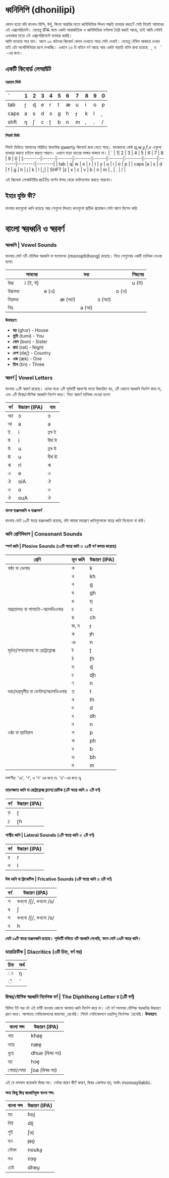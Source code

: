 # ধ্বনিলিপি (dhonilipi)
কেমন হতো যদি বাংলাও হিন্দি, উর্দু, কিংবা আরবির মতো ধ্বনিভিত্তিক লিখন পদ্ধতি ব্যবহার করত? সেটা নিয়েই আমাদের এই এক্সপেরিমেন্ট। যেহেতু IPA নামে একটা আন্তর্জাতিক ও ধ্বনিভিত্তিক বর্ণমালা তৈরি করাই আছে, তাই আমি সেটাই এখনকার মতো এই এক্সপেরিমেন্টে ব্যবহার করছি।  
আমি ব্যাখ্যায় পরে যাব। আগে ২৬ বাটনের কিবোর্ড কেমন দেখাতে পারে সেটা দেখাই। যেহেতু টেবিল আকারে দেখাব তাই এটা অর্থোলিনিয়ার রূপে দেখাচ্ছি। এখানে ২৬ টা বাটনে বর্ণ আছে আর একটা বাড়তি বাটন রাখা হয়েছে &nbsp; ̯   &nbsp;ও &nbsp; ̃  &nbsp;-এর জন্য।
## একটি কিবোর্ড লেআউট
#### নরমাল ভিউ
| ` | 1| 2 | 3 | 4 | 5 | 6 | 7 | 8 | 9 | 0 |
|:--------|:------|:-------|:--------|:------|:-------|:--------|:------|:-------|:--------|:--------|
| tab | ɽ | ɖ | e | r | t | æ | u | i | o | p | 
| caps |a | s | d | ɔ | ɡ | h | ɟ | k | l | ̯ |
| shft |ŋ | ʃ | c | ʈ | b | n | m | , | . | / |
#### শিফট ভিউ
শিফট ভিউতে আমাদের পরিচিত স্বাভাবিক qwerty কিবোর্ড রাখা যেতে পারে। মাঝেমধ্যে কেউ q,w,y,f,v এগুলো ব্যবহার করতে চাইলে করতে পারবে। এখানে বড়ো হাতের অক্ষর থাকবে না।
| ` | 1| 2 | 3 | 4 | 5 | 6 | 7 | 8 | 9 | 0 |
|:--------|:------|:-------|:--------|:------|:-------|:--------|:------|:-------|:--------|:--------|
| tab | q| w | e | r | t | y | u | i | o | p | 
| caps |a | s | d | f | ɡ | h | j | k | l | ̯;|
| SHFT |z | x | c | v | b | n | m | , | . | / |

এই কিবোর্ড লেআউটটির m17n ভার্শন উপর থেকে ডাউনলোড করতে পারবেন।
## ইহার যুক্তি কী?
বাংলায় কতগুলো ধ্বনি রয়েছে আর সেগুলো লিখতে কতগুলো প্রতীক প্রয়োজন সেটা আগে হিসেব করি:
# **বাংলা স্বরধ্বনি ও স্বরবর্ণ**

### **স্বরধ্বনি | Vowel Sounds**
বাংলায় মোট ৭টি মৌলিক স্বরধ্বনি বা মনোফথং (monophthong) রয়েছে। নিচে সেগুলোর একটি তালিকা দেওয়া হলো:

|| সামনের ||| মধ্য ||| পিছনের |
|---------|---------|---------|---------|---------|---------|---------|---------|
| উচ্চ| i  (ই, ঈ) ||||||  u  (উ) |
| উচ্চমধ্য|| e  (এ) |||| o  (ও) |
| নিম্নমধ্য| ||æ  (অ্যা) || ɔ  (অ্যা) |
| নিম্ন| |||a  (আ) |

**উদাহরণ:**
- **ঘর** (ɡhɔr) - House
- **তুমি** (tumi) - You
- **বোন** (bon) - Sister
- **রাত** (rat) - Night
- **দেশ** (deʃ) - Country
- **এক** (æk) - One
- **তিন** (tin) - Three

### **স্বরবর্ণ | Vowel Letters**
বাংলায় ১১টি স্বরবর্ণ রয়েছে। এদের মধ্যে ২টি পূর্ববর্তী স্বরবর্ণের মতো উচ্চারিত হয়, ১টি কোনো স্বরধ্বনি নির্দেশ করে না, এবং ২টি দ্বিস্বর/যৌগিক স্বরধ্বনি নির্দেশ করে। নিচে স্বরবর্ণ তালিকা দেওয়া হলো:

| বর্ণ | উচ্চারণ (IPA) | নাম |
|------|------------|------|
| অ্যা | ɔ | ɔ |
| আ | a | a |
| ই | i | হ্রস্ব ই |
| ঈ | i | দীর্ঘ ঈ |
| উ | u | হ্রস্ব উ |
| ঊ | u | দীর্ঘ ঊ |
| ঋ | ri | ঋ |
| এ | e | এ |
| ঐ | oiA | ঐ |
| ও | o | ও |
| ঔ | ouA | ঔ |


**বাংলা ব্যঞ্জনধ্বনি ও ব্যঞ্জনবর্ণ**

বাংলায় মোট ১৯টি স্বতন্ত্র ব্যঞ্জনধ্বনি রয়েছে, যদি আমরা মহাপ্রাণ ধ্বনিগুলোকে স্বতন্ত্র ধ্বনি বিবেচনা না করি।

### **ধ্বনি শ্রেণিবিভাগ | Consonant Sounds**

#### **স্পর্শ ধ্বনি | Plosive Sounds (১৩টি স্বতন্ত্র ধ্বনি = ২৫টি বর্ণ কভার করেছে)**

| শ্রেণি | মূল ধ্বনি | উচ্চারণ (IPA) |
|--------|----------|--------------|
| কন্ঠ্য বা ভেলার | ক | k |
| | খ | kh |
| | গ | g |
| | ঘ | gh |
| | ঙ | ŋ |
| অগ্রতালব্য বা পালাটো-অ্যালভিওলার | চ | c |
| | ছ | ch |
| | জ, য | ɟ |
| | ঝ | ɟh |
| | ঞ | n |
| মূর্ধন্য/পশ্চাত্তালব্য বা রেট্রোফ্লেক্স | ট | ʈ |
| | ঠ | ʈh |
| | ড | ɖ |
| | ঢ | ɖh |
| | ণ | n |
| দন্ত্য/দন্তমৃলীয় বা  ডেন্টাল/অ্যালভিওলার | ত | t |
| | থ | th |
| | দ | d |
| | ধ | dh |
| | ন | n |
| ওষ্ঠ্য বা ল্যাবিয়াল | প | p |
| | ফ | ph |
| | ব | b |
| | ভ | bh |
| | ম | m |
লক্ষণীয়: 'ঞ', 'ণ', ও 'ন' এর জন্য n. 'ঙ'-এর জন্য ŋ
#### **তাড়নজাত ধ্বনি বা রেট্রোফ্লেক্স ফ্ল্যাপ/রোটিক (১টি স্বতন্ত্র ধ্বনি = ২টি বর্ণ)**

| বর্ণ | উচ্চারণ (IPA) |
|------|-------------|
| ড় | ɽ |
| ঢ় | ɽh |

#### **পার্শ্বীয় ধ্বনি | Lateral Sounds (২টি স্বতন্ত্র ধ্বনি = ২টি বর্ণ)**

| বর্ণ | উচ্চারণ (IPA) |
|------|-------------|
| র | r |
| ল | l |

#### **উষ্ম ধ্বনি বা ফ্রিকেটিভ | Fricative Sounds (৩টি স্বতন্ত্র ধ্বনি = ৪টি বর্ণ)**

| বর্ণ | উচ্চারণ (IPA) |
|------|-------------|
| শ | কখনো /ʃ/, কখনো /s/ |
| ষ | ʃ |
| স | কখনো /ʃ/, কখনো /s/ |
| হ | h |

**মোট ১৯টি স্বতন্ত্র ব্যঞ্জনধ্বনি রয়েছে। পূর্ববর্তী নথিতে ৭টি স্বরধ্বনি দেখেছি, ফলে মোট ২৬টি স্বতন্ত্র ধ্বনি।**

### **ডায়াক্রিটিক | Diacritics (৩টি চিহ্ন, বর্ণ নয়)**

| চিহ্ন | অর্থ |
|------|------|
| ং | ŋ |
| ঁ | ̃ |




### **দ্বিস্বর/যৌগিক স্বরধ্বনি নির্দেশক বর্ণ | The Diphthong Letter য় (১টি বর্ণ)**
বিলিভ ইট অর নট এই বর্ণটি বাংলায় কোনো আলাদা ধ্বনি নির্দেশ করে না। এই বর্ণ সবসময় যৌগিক স্বরধ্বনির উচ্চারণ গ্রহণ করে। 
আপাতত সেমিকোলনের জায়গায় ̯  রেখেছি। শিফট সেমিকোলনে চন্দ্রবিন্দু নির্দেশক ̃  রেখেছি।
**উদাহরণ:**

| বাংলা শব্দ | উচ্চারণ (IPA) |
|------------|-------------|
| খায় | khae̯ |
| ন্যায় | næe̯ |
| ধুয়ে | dhue (দ্বিস্বর নয়) |
| হয় | hɔe̯ |
| শোয়া/সোয়া | ʃoa (দ্বিস্বর নয়) |
এই যে বললাম কয়েকটা দ্বিস্বর নয়। সেটার কারণ কী? কারণ, দ্বিস্বর একাক্ষর হয়; অর্থাৎ monosyllablic.

**অন্য কিছু দ্বিত্ব স্বরধ্বনিযুক্ত বাংলা শব্দ:**

| বাংলা শব্দ | উচ্চারণ (IPA) |
|------------|-------------|
| হয় | hoi̯ |
| দিই | dii̯ |
| শুই | ʃui̯ |
| যও | ɟao̯ |
| নৌকা | nouka̯ |
| নও | nɔo̯ |
| ঢেউ | dheu̯ |





